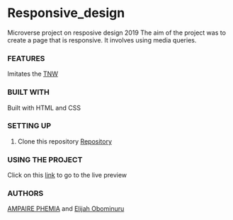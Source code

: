 # Responsive_design
Microverse project on resposive design 2019
The aim of the project was to create a page that is responsive. It involves using media queries.

### FEATURES
Imitates the [TNW](https://thenextweb.com)


### BUILT WITH
Built with HTML and CSS


### SETTING UP
1. Clone this repository
    [Repository](https://github.com/Elijahscriptdev/Responsive_design.git)

### USING THE PROJECT
Click on this [link](https://raw.githack.com/Elijahscriptdev/Responsive_design/ft-home-page/index.html)  to go to the live preview 

### AUTHORS
[AMPAIRE PHEMIA](https://github.com/ampaire) and [Elijah Obominuru](https://github.com/Elijahscriptdev)
